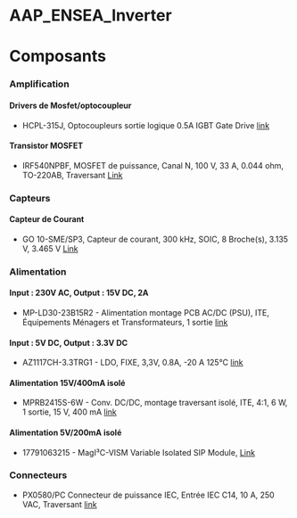 # AAP_ENSEA_Inverter

# Composants

### Amplification
#### Drivers de Mosfet/optocoupleur
* HCPL-315J, Optocoupleurs sortie logique 0.5A IGBT Gate Drive 
[link](https://www.mouser.fr/ProductDetail/Broadcom-Avago/HCPL-315J?qs=s%252BgfxR24RQ4lntGToXJAvA%3D%3D)


#### Transistor MOSFET
* IRF540NPBF, MOSFET de puissance, Canal N, 100 V, 33 A, 0.044 ohm, TO-220AB, Traversant [Link](https://fr.farnell.com/infineon/irf540npbf/transistor-mosfet-canal-n-to220/dp/8648298?st=irf540n)

### Capteurs
#### Capteur de Courant
* GO 10-SME/SP3, Capteur de courant, 300 kHz, SOIC, 8 Broche(s), 3.135 V, 3.465 V [Link](https://fr.farnell.com/lem/go-10-sme-sp3/capteur-courant-300khz-soic-8/dp/3796461?st=GO%2010-SME/SP3)


### Alimentation
#### Input : 230V AC, Output : 15V DC, 2A
* MP-LD30-23B15R2 - Alimentation montage PCB AC/DC (PSU), ITE, Équipements Ménagers et Transformateurs, 1 sortie [link](https://fr.farnell.com/multicomp-pro/mp-ld30-23b15r2/power-supply-ac-dc-15v-2a/dp/3780527)
	

#### Input : 5V DC, Output : 3.3V DC
* AZ1117CH-3.3TRG1 - LDO, FIXE, 3,3V, 0.8A, -20 A 125°C [link](https://fr.farnell.com/diodes-inc/az1117ch-3-3trg1/ldo-fixe-3-3v-0-8a-20-a-125-c/dp/3483073RL)

#### Alimentation 15V/400mA isolé
* MPRB2415S-6W - Conv. DC/DC, montage traversant isolé, ITE, 4:1, 6 W, 1 sortie, 15 V, 400 mA [link](https://fr.farnell.com/multicomp-pro/mprb2415s-6w/convertisseur-dc-dc-15v-0-4a/dp/3652723)

#### Alimentation 5V/200mA isolé
* 17791063215 - MagI³C-VISM Variable Isolated SIP Module, [Link](https://www.we-online.com/components/products/datasheet/17791063215.pdf)


### Connecteurs
* PX0580/PC Connecteur de puissance IEC, Entrée IEC C14, 10 A, 250 VAC, Traversant [link](https://fr.farnell.com/bulgin/px0580-pc/embase-iec-c14-carte-proto-10a/dp/313853)
